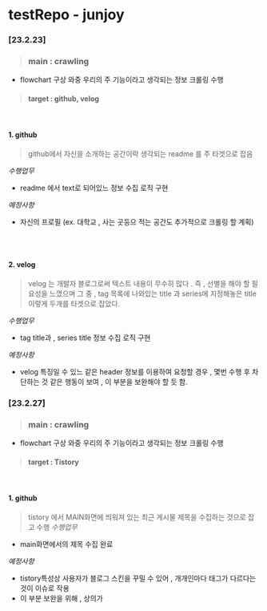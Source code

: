# testRepo - junjoy








<h3> [23.2.23] </h3>


> ### main : crawling
- flowchart 구상 와중 우리의 주 기능이라고 생각되는 정보 크롤링 수행


> <h4> target : github, velog </h4>

<br>



#### 1. github

> github에서 자신을 소개하는 공간이락 생각되는 readme 를 주 타겟으로 잡음

_수행업무_

- readme 에서 text로 되어있느 정보 수집 로직 구현

_예정사항_ 
- 자신의 프로필 (ex. 대학교 , 사는 곳등으 적는 공간도 추가적으로 크롤링 할 계획)


<br>
<br>


#### 2. velog

> velog 는 개발자 블로그로써 텍스트 내용이 무수히 많다 . 
> 즉 , 선별을 해야 할 필요성을 느꼈으며 그 중 , tag 목록에 나와있는 title 과 series에 지정해놓은 title이렇게 두개를 타겟으로 잡았다.

_수행업무_

- tag title과 , series title 정보 수집 로직 구현

_예정사항_ 

- velog 특징일 수 있느 같은 header 정보를 이용하여 요청할 경우 , 몇번 수행 후 차단하는 것 같은 
행동이 보여 , 이 부분을 보완해야 할 듯 함.




<h3> [23.2.27] </h3>


> ### main : crawling
- flowchart 구상 와중 우리의 주 기능이라고 생각되는 정보 크롤링 수행


> <h4> target : Tistory </h4>

<br>


#### 1. github

> tistory 에서  MAIN화면에 띄워져 있는 최근 게시물 제목을 수집하는 것으로 잡고 수행
_수행업무_

- main화면에서의 제목 수집 완료

_예정사항_ 

- tistory특성상 사용자가 블로그 스킨을 꾸밀 수 있어 , 개개인마다 태그가 다르다는 것이 이슈로 작용
- 이 부분 보완을 위해 , 상의가 

<br>
<br>




